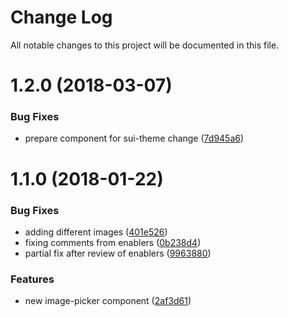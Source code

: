 # Change Log

All notable changes to this project will be documented in this file.

<a name="1.2.0"></a>
# 1.2.0 (2018-03-07)


### Bug Fixes

* prepare component for sui-theme change ([7d945a6](https://github.com/SUI-Components/sui-components/commit/7d945a6))



<a name="1.1.0"></a>
# 1.1.0 (2018-01-22)


### Bug Fixes

* adding different images ([401e526](https://github.com/SUI-Components/sui-components/commit/401e526))
* fixing comments from enablers ([0b238d4](https://github.com/SUI-Components/sui-components/commit/0b238d4))
* partial fix after review of enablers ([9963880](https://github.com/SUI-Components/sui-components/commit/9963880))


### Features

* new image-picker component ([2af3d61](https://github.com/SUI-Components/sui-components/commit/2af3d61))




